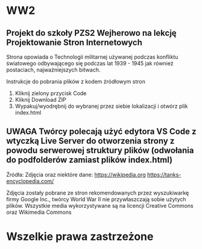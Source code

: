 # WW2
## Projekt do szkoły PZS2 Wejherowo na lekcję Projektowanie Stron Internetowych
Strona opowiada o Technologii militarnej używanej podczas konfliktu światowego odbywającego się podczas lat 1939 - 1945 jak również postaciach, najważniejszych bitwach.

Instrukcje do pobrania plików z kodem źródłowym stron
1. Kliknij zielony przycisk Code
2. Kliknij Download ZIP
3. Wypakuj/wyodrębnij do wybranej przez siebie lokalizacji i otwórz plik index.html
## UWAGA Twórcy polecają użyć edytora VS Code z wtyczką Live Server do otworzenia strony z powodu serwerowej struktury plików (odwołania do podfolderów zamiast plików index.html)

Źródła:
Zdjęcia oraz niektóre dane:
https://wikipedia.org
https://tanks-encyclopedia.com/

Zdjęcia zostały pobrane ze stron rekomendowanych przez wyszukiwarkę firmy Google Inc., twórcy World War II nie przywłaszczają sobie użytych plików. 
Wszystkie media wykorzystywane są na licencji Creative Commons oraz Wikimedia Commons
# Wszelkie prawa zastrzeżone
